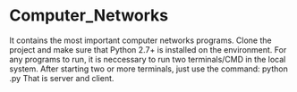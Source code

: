 # Computer_Networks
It contains the most important computer networks programs.
Clone the project and make sure that Python 2.7+ is installed on the environment.
For any programs to run, it is neccessary to run two terminals/CMD in the local system.
After starting two or more terminals, just use the command:
  python <file>.py That is server and client.
